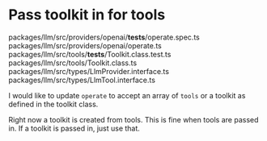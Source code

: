 # Pass toolkit in for tools

packages/llm/src/providers/openai/__tests__/operate.spec.ts
packages/llm/src/providers/openai/operate.ts
packages/llm/src/tools/__tests__/Toolkit.class.test.ts
packages/llm/src/tools/Toolkit.class.ts
packages/llm/src/types/LlmProvider.interface.ts
packages/llm/src/types/LlmTool.interface.ts

I would like to update `operate` to accept an array of `tools` or a toolkit as defined in the toolkit class.

Right now a toolkit is created from tools.
This is fine when tools are passed in.
If a toolkit is passed in, just use that.